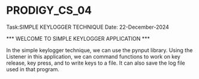 # PRODIGY_CS_04 #
Task:SIMPLE KEYLOGGER TECHNIQUE Date: 22-December-2024

*** WELCOME TO SIMPLE KEYLOGGER APPLICATION ***

In the simple keylogger technique, we can use the pynput library. Using the Listener in this application, we can command functions to work on key release, key press, and to write keys to a file. It can also save the log file used in that program. 
